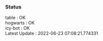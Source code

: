 ### Status


table : OK  
hogwarts : OK  
icy-bot : OK  
Latest Update : 2022-06-23 07:08:21.774331
